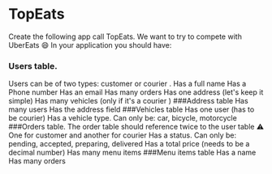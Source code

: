 # TopEats
Create the following app call TopEats. We want to try to compete with UberEats :smile:
In your application you should have:

### Users table.
Users can be of two types: customer or courier .
Has a full name
Has a Phone number
Has an email
Has many orders
Has one address (let's keep it simple)
Has many vehicles (only if it's a courier )
###Address table
Has many users
Has the address field
###Vehicles table
Has one user (has to be courier)
Has a vehicle type. Can only be: car, bicycle, motorcycle
###Orders table.
The order table should reference twice to the user table :warning:  One for customer and another for courier
Has a status. Can only be: pending, accepted, preparing, delivered
Has a total price (needs to be a decimal number)
Has many menu items
###Menu items table
Has a name
Has many orders
